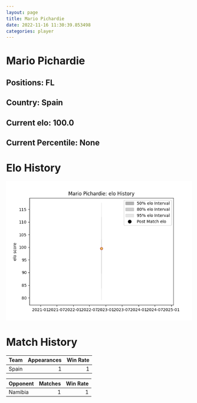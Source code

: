 ```yaml
---  
layout: page  
title: Mario Pichardie  
date: 2022-11-16 11:30:39.853498  
categories: player  
---
```

# Mario Pichardie

## Positions: FL

## Country: Spain

## Current elo: 100.0

## Current Percentile: None

# Elo History


![elo history](history_MarioPichardie.png)
# Match History


| Team   |   Appearances |   Win Rate |
|:-------|--------------:|-----------:|
| Spain  |             1 |          1 |

| Opponent   |   Matches |   Win Rate |
|:-----------|----------:|-----------:|
| Namibia    |         1 |          1 |
